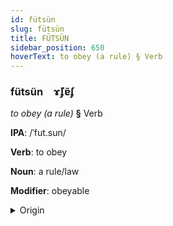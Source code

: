 ```yaml
---
id: fütsün
slug: fütsün
title: FÜTSÜN
sidebar_position: 650
hoverText: to obey (a rule) § Verb
---
```


### fütsün&emsp;<span kind="abugida">ɤ̆ʄɐ̃ʄ</span>

*to obey (a rule)* **§** Verb

**IPA**: /ˈfut.sun/

**Verb**: to obey

**Noun**: a rule/law

**Modifier**: obeyable

<details>
    <summary>Origin</summary>
    Mandarin 服從 fúcóng /fu³⁵ t͡sʰʊŋ³⁵/<br/>
    <em>Sino-Tibetan Language Family</em>
</details>